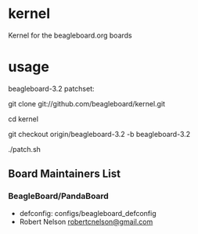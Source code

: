 kernel
======

Kernel for the beagleboard.org boards

usage
======

beagleboard-3.2 patchset:

git clone git://github.com/beagleboard/kernel.git

cd kernel

git checkout origin/beagleboard-3.2 -b beagleboard-3.2

./patch.sh

Board Maintainers List
---------------------

### BeagleBoard/PandaBoard
* defconfig: configs/beagleboard_defconfig
* Robert Nelson <robertcnelson@gmail.com>
